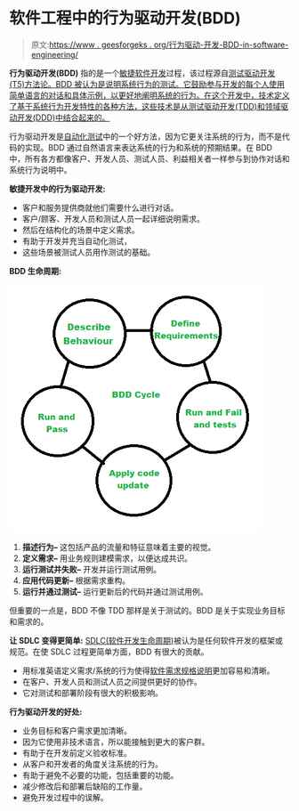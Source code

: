 # 软件工程中的行为驱动开发(BDD)

> 原文:[https://www . geesforgeks . org/行为驱动-开发-BDD-in-software-engineering/](https://www.geeksforgeeks.org/behavioral-driven-development-bdd-in-software-engineering/)

**行为驱动开发(BDD)** 指的是一个[敏捷软件开发](https://www.geeksforgeeks.org/software-engineering-agile-software-development/)过程，该过程源自[测试驱动开发(T5)方法论。BDD 被认为是说明系统行为的测试。它鼓励参与开发的每个人使用简单语言的对话和具体示例，以更好地阐明系统的行为。在这个开发中，技术定义了基于系统行为开发特性的各种方法，这些技术是从测试驱动开发(TDD)和领域驱动开发(DDD)中结合起来的。](https://www.geeksforgeeks.org/test-driven-development-tdd/)

行为驱动开发是[自动化测试](https://www.geeksforgeeks.org/software-engineering-automated-testing/)中的一个好方法，因为它更关注系统的行为，而不是代码的实现。BDD 通过自然语言来表达系统的行为和系统的预期结果。在 BDD 中，所有各方都像客户、开发人员、测试人员、利益相关者一样参与到协作对话和系统行为说明中。

**敏捷开发中的行为驱动开发:**

*   客户和服务提供商就他们需要什么进行对话。
*   客户/顾客、开发人员和测试人员一起详细说明需求。
*   然后在结构化的场景中定义需求。
*   有助于开发并充当自动化测试，
*   这些场景被测试人员用作测试的基础。

**BDD 生命周期:**

![](img/b82ffc5833251a8299ceb4d05e05f498.png)

1.  **描述行为–**
    这包括产品的流量和特征意味着主要的视觉。
2.  **定义需求–**
    用业务规则建模需求，以便达成共识。
3.  **运行测试并失败–**
    开发并运行测试用例。
4.  **应用代码更新–**
    根据需求重构。
5.  **运行并通过测试–**
    运行更新后的代码并通过测试用例。

但重要的一点是，BDD 不像 TDD 那样是关于测试的。BDD 是关于实现业务目标和需求的。

**让 SDLC 变得更简单:**
[SDLC(软件开发生命周期)](https://www.geeksforgeeks.org/software-development-life-cycle-sdlc/)被认为是任何软件开发的框架或规范。在使 SDLC 过程更简单方面，BDD 有很大的贡献。

*   用标准英语定义需求/系统的行为使得[软件需求规格说明](https://www.geeksforgeeks.org/software-requirement-specification-srs-format/)更加容易和清晰。
*   在客户、开发人员和测试人员之间提供更好的协作。
*   它对测试和部署阶段有很大的积极影响。

**行为驱动开发的好处:**

*   业务目标和客户需求更加清晰。
*   因为它使用非技术语言，所以能接触到更大的客户群。
*   有助于在开发前定义验收标准。
*   从客户和开发者的角度关注系统的行为。
*   有助于避免不必要的功能，包括重要的功能。
*   减少修改后和部署后缺陷的工作量。
*   避免开发过程中的误解。